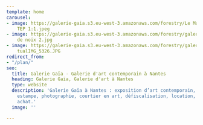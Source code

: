 ```yaml
---
template: home
carousel:
- image: https://galerie-gaia.s3.eu-west-3.amazonaws.com/forestry/Le Manège  Bronze
    TEP 1:1.jpeg
- image: https://galerie-gaia.s3.eu-west-3.amazonaws.com/forestry/galerie-gaia-pierre-tual-brou
    de noix 2.jpg
- image: https://galerie-gaia.s3.eu-west-3.amazonaws.com/forestry/galerie-gaia-pierre
    tualIMG_5326.JPG
redirect_from:
- "/plan/"
seo:
  title: Galerie Gaïa - Galerie d'art contemporain à Nantes
  heading: Galerie Gaïa, Galerie d'art à Nantes
  type: website
  description: 'Galerie Gaïa à Nantes : exposition d’art contemporain, peinture, sculpture,
    estampe, photographie, courtier en art, défiscalisation, location, prêt avant
    achat.'
  image: ''

---
```

